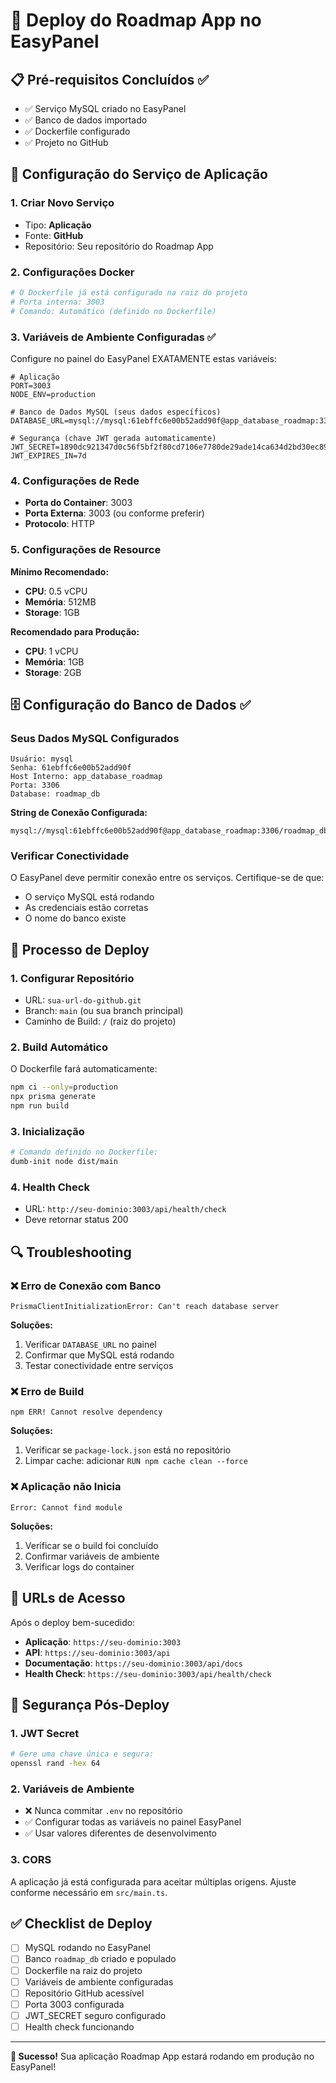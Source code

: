 # 🚀 Deploy do Roadmap App no EasyPanel

## 📋 Pré-requisitos Concluídos ✅

- ✅ Serviço MySQL criado no EasyPanel
- ✅ Banco de dados importado
- ✅ Dockerfile configurado
- ✅ Projeto no GitHub

## 🔧 Configuração do Serviço de Aplicação

### 1. **Criar Novo Serviço** 
- Tipo: **Aplicação**
- Fonte: **GitHub**
- Repositório: Seu repositório do Roadmap App

### 2. **Configurações Docker**
```dockerfile
# O Dockerfile já está configurado na raiz do projeto
# Porta interna: 3003
# Comando: Automático (definido no Dockerfile)
```

### 3. **Variáveis de Ambiente Configuradas** ✅

Configure no painel do EasyPanel EXATAMENTE estas variáveis:

```env
# Aplicação
PORT=3003
NODE_ENV=production

# Banco de Dados MySQL (seus dados específicos)
DATABASE_URL=mysql://mysql:61ebffc6e00b52add90f@app_database_roadmap:3306/roadmap_db

# Segurança (chave JWT gerada automaticamente)
JWT_SECRET=1890dc921347d0c56f5bf2f80cd7106e7780de29ade14ca634d2bd30ec89f95b034027cf4cec69888c3de00dd80c9ecf1bcaeac2d98c686c686ae01a1d3ac82f
JWT_EXPIRES_IN=7d
```

### 4. **Configurações de Rede**
- **Porta do Container**: 3003
- **Porta Externa**: 3003 (ou conforme preferir)
- **Protocolo**: HTTP

### 5. **Configurações de Resource**
**Mínimo Recomendado:**
- **CPU**: 0.5 vCPU
- **Memória**: 512MB
- **Storage**: 1GB

**Recomendado para Produção:**
- **CPU**: 1 vCPU
- **Memória**: 1GB
- **Storage**: 2GB

## 🗄️ Configuração do Banco de Dados ✅

### Seus Dados MySQL Configurados
```
Usuário: mysql
Senha: 61ebffc6e00b52add90f
Host Interno: app_database_roadmap
Porta: 3306
Database: roadmap_db
```

**String de Conexão Configurada:**
```
mysql://mysql:61ebffc6e00b52add90f@app_database_roadmap:3306/roadmap_db
```

### Verificar Conectividade
O EasyPanel deve permitir conexão entre os serviços. Certifique-se de que:
- O serviço MySQL está rodando
- As credenciais estão corretas
- O nome do banco existe

## 🚀 Processo de Deploy

### 1. **Configurar Repositório**
- URL: `sua-url-do-github.git`
- Branch: `main` (ou sua branch principal)
- Caminho de Build: `/` (raiz do projeto)

### 2. **Build Automático**
O Dockerfile fará automaticamente:
```bash
npm ci --only=production
npx prisma generate
npm run build
```

### 3. **Inicialização**
```bash
# Comando definido no Dockerfile:
dumb-init node dist/main
```

### 4. **Health Check**
- URL: `http://seu-dominio:3003/api/health/check`
- Deve retornar status 200

## 🔍 Troubleshooting

### ❌ **Erro de Conexão com Banco**
```
PrismaClientInitializationError: Can't reach database server
```

**Soluções:**
1. Verificar `DATABASE_URL` no painel
2. Confirmar que MySQL está rodando
3. Testar conectividade entre serviços

### ❌ **Erro de Build**
```
npm ERR! Cannot resolve dependency
```

**Soluções:**
1. Verificar se `package-lock.json` está no repositório
2. Limpar cache: adicionar `RUN npm cache clean --force`

### ❌ **Aplicação não Inicia**
```
Error: Cannot find module
```

**Soluções:**
1. Verificar se o build foi concluído
2. Confirmar variáveis de ambiente
3. Verificar logs do container

## 📱 URLs de Acesso

Após o deploy bem-sucedido:

- **Aplicação**: `https://seu-dominio:3003`
- **API**: `https://seu-dominio:3003/api`
- **Documentação**: `https://seu-dominio:3003/api/docs`
- **Health Check**: `https://seu-dominio:3003/api/health/check`

## 🔐 Segurança Pós-Deploy

### 1. **JWT Secret**
```bash
# Gere uma chave única e segura:
openssl rand -hex 64
```

### 2. **Variáveis de Ambiente**
- ❌ Nunca commitar `.env` no repositório
- ✅ Configurar todas as variáveis no painel EasyPanel
- ✅ Usar valores diferentes de desenvolvimento

### 3. **CORS**
A aplicação já está configurada para aceitar múltiplas origens. Ajuste conforme necessário em `src/main.ts`.

## ✅ Checklist de Deploy

- [ ] MySQL rodando no EasyPanel
- [ ] Banco `roadmap_db` criado e populado
- [ ] Dockerfile na raiz do projeto
- [ ] Variáveis de ambiente configuradas
- [ ] Repositório GitHub acessível
- [ ] Porta 3003 configurada
- [ ] JWT_SECRET seguro configurado
- [ ] Health check funcionando

---

**🎉 Sucesso!** Sua aplicação Roadmap App estará rodando em produção no EasyPanel!
